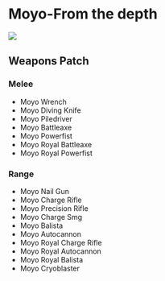 # Moyo-From the depth

![](https://github.com/dave40k/Persona-Bond-Patch-for-Moyo/blob/main/About/Preview.png)

## Weapons Patch
### Melee
- Moyo Wrench
- Moyo Diving Knife
- Moyo Piledriver
- Moyo Battleaxe
- Moyo Powerfist
- Moyo Royal Battleaxe
- Moyo Royal Powerfist

### Range
- Moyo Nail Gun
- Moyo Charge Rifle
- Moyo Precision Rifle
- Moyo Charge Smg
- Moyo Balista
- Moyo Autocannon
- Moyo Royal Charge Rifle
- Moyo Royal Autocannon
- Moyo Royal Balista
- Moyo Cryoblaster